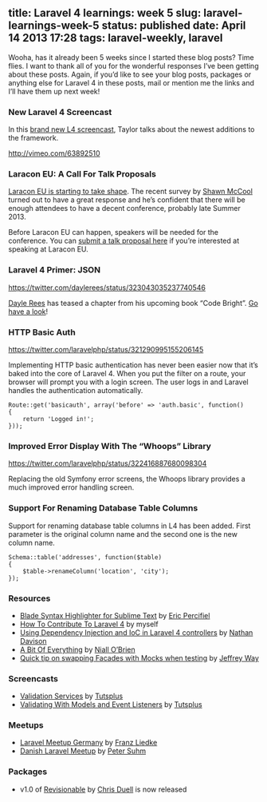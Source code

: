 title: Laravel 4 learnings: week 5
slug: laravel-learnings-week-5
status: published
date: April 14 2013 17:28
tags: laravel-weekly, laravel
-------
Wooha, has it already been 5 weeks since I started these blog posts? Time flies. I want to thank all of you for the wonderful responses I’ve been getting about these posts. Again, if you’d like to see your blog posts, packages or anything else for Laravel 4 in these posts, mail or mention me the links and I’ll have them up next week!<!--more-->

### New Laravel 4 Screencast

In this [brand new L4 screencast](http://vimeo.com/63892510), Taylor talks about the newest additions to the framework.

http://vimeo.com/63892510

### Laracon EU: A Call For Talk Proposals

[Laracon EU is starting to take shape](http://laravel.io/topic/23/laracon-eu-a-call-for-talk-proposals). The recent survey by [Shawn McCool](https://twitter.com/ShawnMcCool) turned out to have a great response and he’s confident that there will be enough attendees to have a decent conference, probably late Summer 2013.

Before Laracon EU can happen, speakers will be needed for the conference. You can [submit a talk proposal here](https://heybigname.typeform.com/to/bY3H46) if you’re interested at speaking at Laracon EU.

### Laravel 4 Primer: JSON

https://twitter.com/daylerees/status/323043035237740546

[Dayle Rees](https://twitter.com/daylerees) has teased a chapter from his upcoming book “Code Bright”. [Go have a look](http://daylerees.com/laravel-four-primer-json)!

### HTTP Basic Auth

https://twitter.com/laravelphp/status/321290995155206145

Implementing HTTP basic authentication has never been easier now that it’s baked into the core of Laravel 4. When you put the filter on a route, your browser will prompt you with a login screen. The user logs in and Laravel handles the authentication automatically.

	Route::get('basicauth', array('before' => 'auth.basic', function()
	{
	    return 'Logged in!';
	}));

### Improved Error Display With The “Whoops” Library

https://twitter.com/laravelphp/status/322416887680098304

Replacing the old Symfony error screens, the Whoops library provides a much improved error handling screen.

### Support For Renaming Database Table Columns

Support for renaming database table columns in L4 has been added. First parameter is the original column name and the second one is the new column name.

	Schema::table('addresses', function($table)
	{
	    $table->renameColumn('location', 'city');
	});

### Resources

- [Blade Syntax Highlighter for Sublime Text](https://github.com/Medalink/laravel-blade)</a> by <a href="https://twitter.com/medalink7">Eric Percifiel
- [How To Contribute To Laravel 4](http://driesvints.com/blog/how-to-contribute-to-laravel-4/) by myself
- [Using Dependency Injection and IoC in Laravel 4 controllers](http://www.nathandavison.com/posts/view/16/using-dependency-injection-and-ioc-in-laravel-4-controllers) by [Nathan Davison](http://www.nathandavison.com/)
- [A Bit Of Everything](http://niallobrien.me/2013/04/a-bit-of-everything/) by [Niall O’Brien](https://twitter.com/niall_obrien)
- [Quick tip on swapping Facades with Mocks when testing](https://gist.github.com/JeffreyWay/5348385) by [Jeffrey Way](https://twitter.com/jeffrey_way)

### Screencasts

- [Validation Services](https://tutsplus.com/lesson/validation-services/) by [Tutsplus](https://tutsplus.com)
- [Validating With Models and Event Listeners](https://tutsplus.com/lesson/validating-with-models-and-event-listeners/) by [Tutsplus](https://tutsplus.com)

### Meetups

- [Laravel Meetup Germany](http://meetup.laravel.de/) by [Franz Liedke](https://twitter.com/franzliedke)
- [Danish Laravel Meetup](http://forums.laravel.io/viewtopic.php?id=7497) by [Peter Suhm](https://twitter.com/petersuhm)

### Packages

- v1.0 of [Revisionable](https://github.com/VentureCraft/revisionable) by [Chris Duell](https://twitter.com/duellsy) is now released